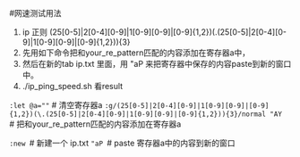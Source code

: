 #网速测试用法
1. ip 正则 (25[0-5]|2[0-4][0-9]|1[0-9][0-9]|[0-9]{1,2})(\.(25[0-5]|2[0-4][0-9]|1[0-9][0-9]|[0-9]{1,2})){3}
2. 先用如下命令把和your_re_pattern匹配的内容添加在寄存器a中，
3. 然后在新的tab ip.txt 里面，用 "aP 来把寄存器中保存的内容paste到新的窗口中。
4. ./ip_ping_speed.sh 看result

`:let @a=""` # 清空寄存器a
`:g/(25[0-5]|2[0-4][0-9]|1[0-9][0-9]|[0-9]{1,2})(\.(25[0-5]|2[0-4][0-9]|1[0-9][0-9]|[0-9]{1,2})){3}/normal "AY ` # 把和your_re_pattern匹配的内容添加在寄存器a

`:new `# 新建一个 ip.txt
`"aP `# paste 寄存器a中的内容到新的窗口
